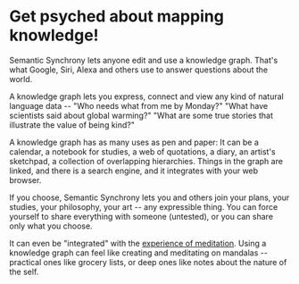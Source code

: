 # Get psyched about mapping knowledge!

Semantic Synchrony lets anyone edit and use a knowledge graph. That's what Google, Siri, Alexa and others use to answer questions about the world.

A knowledge graph lets you express, connect and view any kind of natural language data -- "Who needs what from me by Monday?" "What have scientists said about global warming?" "What are some true stories that illustrate the value of being kind?"

A knowledge graph has as many uses as pen and paper: It can be a calendar, a notebook for studies, a web of quotations, a diary, an artist's sketchpad, a collection of overlapping hierarchies. Things in the graph are linked, and there is a search engine, and it integrates with your web browser.

If you choose, Semantic Synchrony lets you and others join your plans, your studies, your philosophy, your art -- any expressible thing. You can force yourself to share everything with someone (untested), or you can share only what you choose.

It can even be "integrated" with the [experience of meditation](https://github.com/synchrony/smsn-why/blob/master/contemplation%2C%20expression%2C%20and%20transcendance.md). Using a knowledge graph can feel like creating and meditating on mandalas -- practical ones like grocery lists, or deep ones like notes about the nature of the self.
